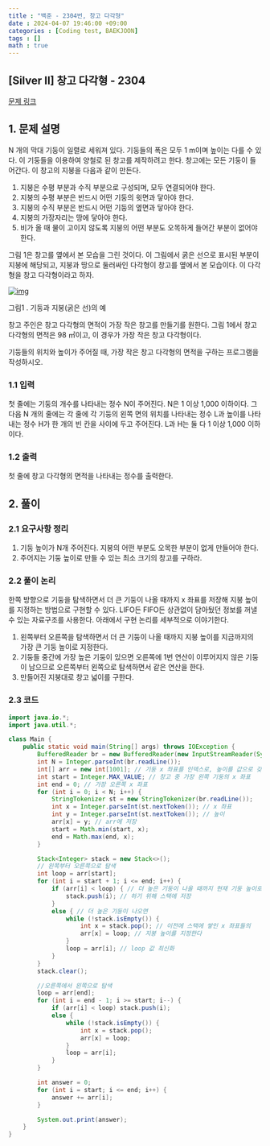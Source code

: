 ```yaml
---
title : "백준 - 2304번, 창고 다각형"
date : 2024-04-07 19:46:00 +09:00
categories : [Coding test, BAEKJOON]
tags : []
math : true
---
```


## [Silver II] 창고 다각형 - 2304

[문제 링크](https://www.acmicpc.net/problem/2304)

## 1. 문제 설명

N 개의 막대 기둥이 일렬로 세워져 있다. 기둥들의 폭은 모두 1 m이며 높이는 다를 수 있다. 이 기둥들을 이용하여 양철로 된 창고를 제작하려고 한다. 창고에는 모든 기둥이 들어간다. 이 창고의 지붕을 다음과 같이 만든다.

1. 지붕은 수평 부분과 수직 부분으로 구성되며, 모두 연결되어야 한다.
2. 지붕의 수평 부분은 반드시 어떤 기둥의 윗면과 닿아야 한다.
3. 지붕의 수직 부분은 반드시 어떤 기둥의 옆면과 닿아야 한다.
4. 지붕의 가장자리는 땅에 닿아야 한다.
5. 비가 올 때 물이 고이지 않도록 지붕의 어떤 부분도 오목하게 들어간 부분이 없어야 한다.

그림 1은 창고를 옆에서 본 모습을 그린 것이다. 이 그림에서 굵은 선으로 표시된 부분이 지붕에 해당되고, 지붕과 땅으로 둘러싸인 다각형이 창고를 옆에서 본 모습이다. 이 다각형을 창고 다각형이라고 하자.

[![img](https://camo.githubusercontent.com/ad0b945083dd70b803ad16b092f9fff9e4f2b02c297da0de156d8fbe64ff11e1/68747470733a2f2f7777772e61636d696370632e6e65742f4a756467654f6e6c696e652f75706c6f61642f3230313031312f63642e706e67)](https://camo.githubusercontent.com/ad0b945083dd70b803ad16b092f9fff9e4f2b02c297da0de156d8fbe64ff11e1/68747470733a2f2f7777772e61636d696370632e6e65742f4a756467654f6e6c696e652f75706c6f61642f3230313031312f63642e706e67)

그림1 . 기둥과 지붕(굵은 선)의 예

창고 주인은 창고 다각형의 면적이 가장 작은 창고를 만들기를 원한다. 그림 1에서 창고 다각형의 면적은 98 ㎡이고, 이 경우가 가장 작은 창고 다각형이다.

기둥들의 위치와 높이가 주어질 때, 가장 작은 창고 다각형의 면적을 구하는 프로그램을 작성하시오.

### 1.1 입력

첫 줄에는 기둥의 개수를 나타내는 정수 N이 주어진다. N은 1 이상 1,000 이하이다. 그 다음 N 개의 줄에는 각 줄에 각 기둥의 왼쪽 면의 위치를 나타내는 정수 L과 높이를 나타내는 정수 H가 한 개의 빈 칸을 사이에 두고 주어진다. L과 H는 둘 다 1 이상 1,000 이하이다.

### 1.2 출력

첫 줄에 창고 다각형의 면적을 나타내는 정수를 출력한다.

## 2. 풀이

### 2.1 요구사항 정리

1. 기둥 높이가 N개 주어진다. 지붕의 어떤 부분도 오목한 부분이 없게 만들어야 한다.
2. 주어지는 기둥 높이로 만들 수 있는 최소 크기의 창고를 구하라.

### 2.2 풀이 논리

한쪽 방향으로 기둥을 탐색하면서 더 큰 기둥이 나올 때까지 x 좌표를 저장해 지붕 높이를 지정하는 방법으로 구현할 수 있다.
LIFO든 FIFO든 상관없이 담아뒀던 정보를 꺼낼 수 있는 자료구조를 사용한다. 아래에서 구현 논리를 세부적으로 이야기한다.
1. 왼쪽부터 오른쪽을 탐색하면서 더 큰 기둥이 나올 때까지 지붕 높이를 지금까지의 가장 큰 기둥 높이로 지정한다.
2. 기둥들 중간에 가장 높은 기둥이 있으면 오른쪽에 1번 연산이 이루어지지 않은 기둥이 남으므로 오른쪽부터 왼쪽으로 탐색하면서 같은 연산을 한다.
3. 만들어진 지붕대로 창고 넓이를 구한다.

### 2.3 코드

```java
import java.io.*;
import java.util.*;

class Main {
    public static void main(String[] args) throws IOException {
        BufferedReader br = new BufferedReader(new InputStreamReader(System.in));
        int N = Integer.parseInt(br.readLine());
        int[] arr = new int[1001]; // 기둥 x 좌표를 인덱스로, 높이를 값으로 갖는 배열
        int start = Integer.MAX_VALUE; // 창고 중 가장 왼쪽 기둥의 x 좌표
        int end = 0; // 가장 오른쪽 x 좌표
        for (int i = 0; i < N; i++) {
            StringTokenizer st = new StringTokenizer(br.readLine());
            int x = Integer.parseInt(st.nextToken()); // x 좌표
            int y = Integer.parseInt(st.nextToken()); // 높이
            arr[x] = y; // arr에 저장
            start = Math.min(start, x);
            end = Math.max(end, x);
        }

        Stack<Integer> stack = new Stack<>();
        // 왼쪽부터 오른쪽으로 탐색
        int loop = arr[start];
        for (int i = start + 1; i <= end; i++) {
            if (arr[i] < loop) { // 더 높은 기둥이 나올 때까지 현재 기둥 높이로 지붕 높이를 지정
                stack.push(i); // 하기 위해 스택에 저장
            }
            else { // 더 높은 기둥이 나오면
                while (!stack.isEmpty()) {
                    int x = stack.pop(); // 이전에 스택에 쌓인 x 좌표들의
                    arr[x] = loop; // 지붕 높이를 지정한다
                }
                loop = arr[i]; // loop 값 최신화
            }
        }
        stack.clear();

        //오른쪽에서 왼쪽으로 탐색
        loop = arr[end];
        for (int i = end - 1; i >= start; i--) {
            if (arr[i] < loop) stack.push(i);
            else {
                while (!stack.isEmpty()) {
                    int x = stack.pop();
                    arr[x] = loop;
                }
                loop = arr[i];
            }
        }

        int answer = 0;
        for (int i = start; i <= end; i++) {
            answer += arr[i];
        }

        System.out.print(answer);
    }
}
```
